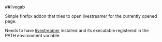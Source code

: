 
##livegab

Simple firefox addon that tries to open livestreamer for the currently opened page.

Needs to have <a href="http://livestreamer.readthedocs.org/en/latest/">livestreamer</a> installed and its executable registered in the PATH environment variable.

